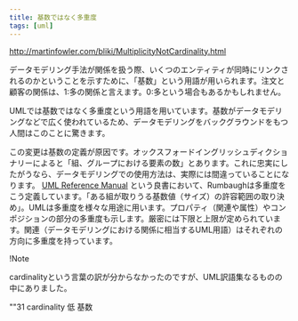 ```yaml
---
title: 基数ではなく多重度
tags: [uml]
---
```


http://martinfowler.com/bliki/MultiplicityNotCardinality.html

データモデリング手法が関係を扱う際、いくつのエンティティが同時にリンクされるのかということを示すために、「基数」という用語が用いられます。注文と顧客の関係は、1:多の関係と言えます。0:多という場合もあるかもしれません。

UMLでは基数ではなく多重度という用語を用いています。基数がデータモデリングなどで広く使われているため、データモデリングをバックグラウンドをもつ人間はこのことに驚きます。

この変更は基数の定義が原因です。オックスフォードイングリッシュディクショナリーによると「組、グループにおける要素の数」とあります。これに忠実にしたがうなら、データモデリングでの使用方法は、実際には間違っていることになります。
[UML Reference Manual](http://www.amazon.com/exec/obidos/tg/detail/-/020130998X) という良書において、Rumbaughは多重度をこう定義しています。「ある組が取りうる基数値（サイズ）の許容範囲の取り決め」。UMLは多重度を様々な用途に用います。プロパティ（関連や属性）やコンポジションの部分の多重度も示します。厳密には下限と上限が定められています。関連（データモデリングにおける関係に相当するUML用語）はそれぞれの方向に多重度を持っています。

!Note

cardinalityという言葉の訳が分からなかったのですが、UML訳語集なるものの中にありました。 

""31 cardinality 低 基数 

